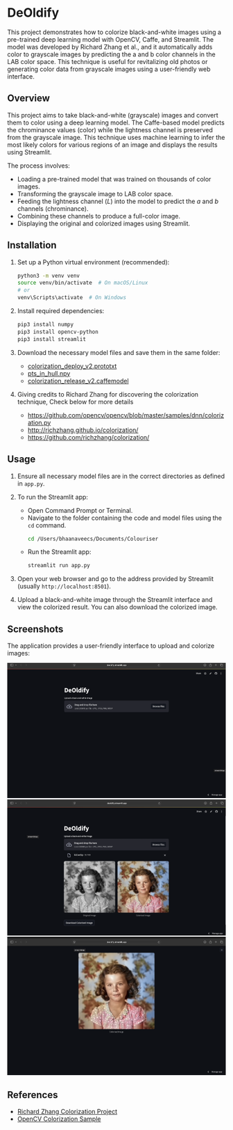 # DeOldify

This project demonstrates how to colorize black-and-white images using a pre-trained deep learning model with OpenCV, Caffe, and Streamlit. The model was developed by Richard Zhang et al., and it automatically adds color to grayscale images by predicting the a and b color channels in the LAB color space. This technique is useful for revitalizing old photos or generating color data from grayscale images using a user-friendly web interface.

## Overview
This project aims to take black-and-white (grayscale) images and convert them to color using a deep learning model. The Caffe-based model predicts the chrominance values (color) while the lightness channel is preserved from the grayscale image. This technique uses machine learning to infer the most likely colors for various regions of an image and displays the results using Streamlit.

The process involves:
- Loading a pre-trained model that was trained on thousands of color images.
- Transforming the grayscale image to LAB color space.
- Feeding the lightness channel (*L*) into the model to predict the *a* and *b* channels (chrominance).
- Combining these channels to produce a full-color image.
- Displaying the original and colorized images using Streamlit.

## Installation

1. Set up a Python virtual environment (recommended):
   ```bash
   python3 -m venv venv
   source venv/bin/activate  # On macOS/Linux
   # or
   venv\Scripts\activate  # On Windows
   ```

2. Install required dependencies:
   ```bash
   pip3 install numpy
   pip3 install opencv-python
   pip3 install streamlit
   ```

3. Download the necessary model files and save them in the same folder:
   - [colorization_deploy_v2.prototxt](https://github.com/richzhang/colorization/tree/caffe/colorization/models)
   - [pts_in_hull.npy](https://github.com/richzhang/colorization/blob/caffe/colorization/resources/pts_in_hull.npy)
   - [colorization_release_v2.caffemodel](https://www.dropbox.com/s/dx0qvhhp5hbcx7z/colorization_release_v2.caffemodel?dl=1)

4. Giving credits to Richard Zhang for discovering the colorization technique, Check below for more details
   - https://github.com/opencv/opencv/blob/master/samples/dnn/colorization.py
   - http://richzhang.github.io/colorization/
   - https://github.com/richzhang/colorization/

## Usage

1.  Ensure all necessary model files are in the correct directories as defined in `app.py`.

2.  To run the Streamlit app:
    - Open Command Prompt or Terminal.
    - Navigate to the folder containing the code and model files using the `cd` command.
      ```bash
      cd /Users/bhaanaveecs/Documents/Colouriser
      ```
    - Run the Streamlit app:
      ```bash
      streamlit run app.py
      ```

3.  Open your web browser and go to the address provided by Streamlit (usually `http://localhost:8501`).

4.  Upload a black-and-white image through the Streamlit interface and view the colorized result. You can also download the colorized image.

## Screenshots

The application provides a user-friendly interface to upload and colorize images:

![WebApp](images/output1.png)
![Streamlit Interface](images/output2.png)
![Image](images/output3.png)


## References
- [Richard Zhang Colorization Project](http://richzhang.github.io/colorization/)
- [OpenCV Colorization Sample](https://github.com/opencv/opencv/blob/master/samples/dnn/colorization.py)
